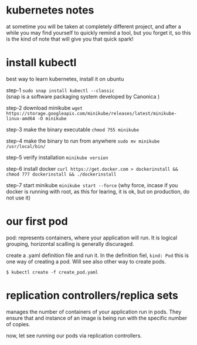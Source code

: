 # kubernetes notes 

at sometime you will be taken at completely different project, and after a while
you may find yourself to quickly remind a tool, but you forget it, so this is the
kind of note that will give you that quick spark! 

# install kubectl
best way to learn kubernetes, install it on ubuntu 

step-1
`sudo snap install kubectl --classic`    
(snap is a software packaging system developed by Canonica )

step-2
download minikube
`wget https://storage.googleapis.com/minikube/releases/latest/minikube-linux-amd64 -O minikube`

step-3
make the binary executable
`chmod 755 minikube` 

step-4
make the binary to run from anywhere
`sudo mv minikube /usr/local/bin/`

step-5 
verify installation
`minikube version`

step-6
install docker 
`curl https://get.docker.com > dockerinstall && chmod 777 dockerinstall && ./dockerinstall`

step-7
start minikube
`minikube start --force`    (why force, incase if you docker is running with root, as this for learing, it is ok, but on production, do not use it)

# our first pod 
pod: represents containers, where your application will run. It is logical grouping, 
horizontal scalling is generally discuraged. 

create a .yaml definition file and run it. In the definition fiel, `kind: Pod` this is one way
of creating a pod. Will see also other way to create pods. 

`$ kubectl create -f create_pod.yaml`

# replication controllers/replica sets 
manages the number of containers of your application run in pods. They ensure that and instance of an image is being run with the specific number of copies. 

now, let see running our pods via replication controllers. 